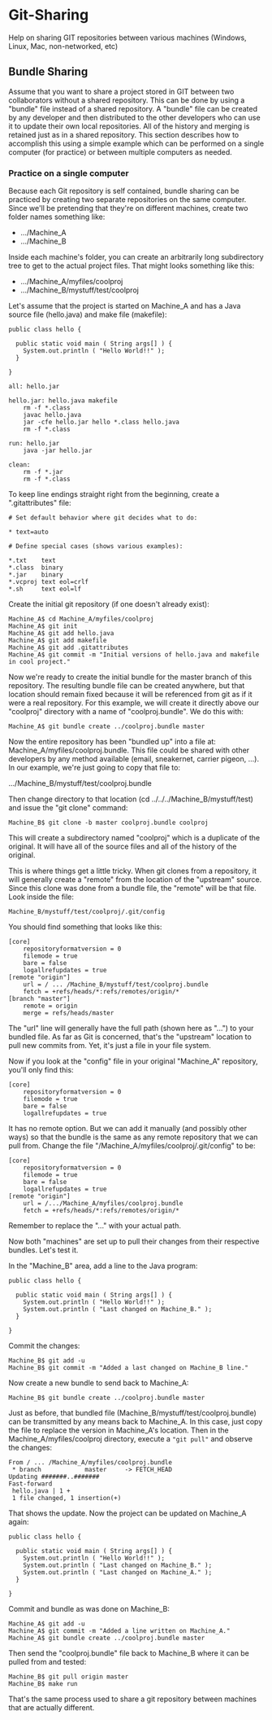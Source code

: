 # Git-Sharing
Help on sharing GIT repositories between various machines (Windows, Linux, Mac, non-networked, etc)

## Bundle Sharing
Assume that you want to share a project stored in GIT between two collaborators without a shared repository. This can be done by using a "bundle" file instead of a shared repository. A "bundle" file can be created by any developer and then distributed to the other developers who can use it to update their own local repositories. All of the history and merging is retained just as in a shared repository. This section describes how to accomplish this using a simple example which can be performed on a single computer (for practice) or between multiple computers as needed.

### Practice on a single computer

Because each Git repository is self contained, bundle sharing can be practiced by creating two separate repositories on the same computer. Since we'll be pretending that they're on different machines, create two folder names something like:

* .../Machine_A
* .../Machine_B

Inside each machine's folder, you can create an arbitrarily long subdirectory tree to get to the actual project files. That might looks something like this:

* .../Machine_A/myfiles/coolproj
* .../Machine_B/mystuff/test/coolproj

Let's assume that the project is started on Machine_A and has a Java source file (hello.java) and make file (makefile):

```
public class hello {

  public static void main ( String args[] ) {
    System.out.println ( "Hello World!!" );
  }

}
```

```
all: hello.jar

hello.jar: hello.java makefile
	rm -f *.class
	javac hello.java
	jar -cfe hello.jar hello *.class hello.java
	rm -f *.class

run: hello.jar
	java -jar hello.jar

clean:
	rm -f *.jar
	rm -f *.class
```
To keep line endings straight right from the beginning, create a ".gitattributes" file:

```
# Set default behavior where git decides what to do:

* text=auto

# Define special cases (shows various examples):

*.txt    text
*.class  binary
*.jar    binary
*.vcproj text eol=crlf
*.sh     text eol=lf
```

Create the initial git repository (if one doesn't already exist):
```
Machine_A$ cd Machine_A/myfiles/coolproj
Machine_A$ git init
Machine_A$ git add hello.java
Machine_A$ git add makefile
Machine_A$ git add .gitattributes
Machine_A$ git commit -m "Initial versions of hello.java and makefile in cool project." 
```
Now we're ready to create the initial bundle for the master branch of this repository. The resulting bundle file can be created anywhere, but that location should remain fixed because it will be referenced from git as if it were a real repository. For this example, we will create it directly above our "coolproj" directory with a name of "coolproj.bundle". We do this with:

```
Machine_A$ git bundle create ../coolproj.bundle master
```
Now the entire repository has been "bundled up" into a file at: Machine_A/myfiles/coolproj.bundle. This file could be shared with other developers by any method available (email, sneakernet, carrier pigeon, ...). In our example, we're just going to copy that file to:

.../Machine_B/mystuff/test/coolproj.bundle

Then change directory to that location (cd ../../../Machine_B/mystuff/test) and issue the "git clone" command:

```
Machine_B$ git clone -b master coolproj.bundle coolproj
```
This will create a subdirectory named "coolproj" which is a duplicate of the original. It will have all of the source files and all of the history of the original.

This is where things get a little tricky. When git clones from a repository, it will generally create a "remote" from the location of the "upstream" source. Since this clone was done from a bundle file, the "remote" will be that file. Look inside the file:

```Machine_B/mystuff/test/coolproj/.git/config```

You should find something that looks like this:

```
[core]
	repositoryformatversion = 0
	filemode = true
	bare = false
	logallrefupdates = true
[remote "origin"]
	url = / ... /Machine_B/mystuff/test/coolproj.bundle
	fetch = +refs/heads/*:refs/remotes/origin/*
[branch "master"]
	remote = origin
	merge = refs/heads/master
```
The "url" line will generally have the full path (shown here as "...") to your bundled file. As far as Git is concerned, that's the "upstream" location to pull new commits from. Yet, it's just a file in your file system.

Now if you look at the "config" file in your original "Machine_A" repository, you'll only find this:

```
[core]
	repositoryformatversion = 0
	filemode = true
	bare = false
	logallrefupdates = true
```
It has no remote option. But we can add it manually (and possibly other ways) so that the bundle is the same as any remote repository that we can pull from. Change the file "/Machine_A/myfiles/coolproj/.git/config" to be:

```
[core]
	repositoryformatversion = 0
	filemode = true
	bare = false
	logallrefupdates = true
[remote "origin"]
	url = /.../Machine_A/myfiles/coolproj.bundle
	fetch = +refs/heads/*:refs/remotes/origin/*
```
Remember to replace the "..." with your actual path.

Now both "machines" are set up to pull their changes from their respective bundles. Let's test it.

In the "Machine_B" area, add a line to the Java program:

```
public class hello {

  public static void main ( String args[] ) {
    System.out.println ( "Hello World!!" );
    System.out.println ( "Last changed on Machine_B." );
  }

}
```
Commit the changes:

```
Machine_B$ git add -u
Machine_B$ git commit -m "Added a last changed on Machine_B line."
```

Now create a new bundle to send back to Machine_A:

```
Machine_B$ git bundle create ../coolproj.bundle master
```
Just as before, that bundled file (Machine_B/mystuff/test/coolproj.bundle) can be transmitted by any means back to Machine_A. In this case, just copy the file to replace the version in Machine_A's location. Then in the Machine_A/myfiles/coolproj directory, execute a ```"git pull"``` and observe the changes:

```
From / ... /Machine_A/myfiles/coolproj.bundle
 * branch            master     -> FETCH_HEAD
Updating #######..#######
Fast-forward
 hello.java | 1 +
 1 file changed, 1 insertion(+)
```
That shows the update. Now the project can be updated on Machine_A again:

```
public class hello {

  public static void main ( String args[] ) {
    System.out.println ( "Hello World!!" );
    System.out.println ( "Last changed on Machine_B." );
    System.out.println ( "Last changed on Machine_A." );
  }

}
```
Commit and bundle as was done on Machine_B:
```
Machine_A$ git add -u
Machine_A$ git commit -m "Added a line written on Machine_A."
Machine_A$ git bundle create ../coolproj.bundle master
```
Then send the "coolproj.bundle" file back to Machine_B where it can be pulled from and tested:

```
Machine_B$ git pull origin master
Machine_B$ make run
```

That's the same process used to share a git repository between machines that are actually different.
